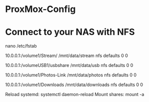 # ProxMox-Config



# Connect to your NAS with NFS 

nano /etc/fstab

10.0.0.1:/volume1/Stream/ /mnt/data/stream nfs defaults 0 0

10.0.0.1:/volumeUSB1/usbshare /mnt/data/usb nfs defaults 0 0

10.0.0.1:/volume1/Photos-Link /mnt/data/photos nfs defaults 0 0

10.0.0.1:/volume1/Downloads /mnt/data/downloads nfs defaults 0 0



Reload systemd: systemctl daemon-reload
Mount shares: mount -a
